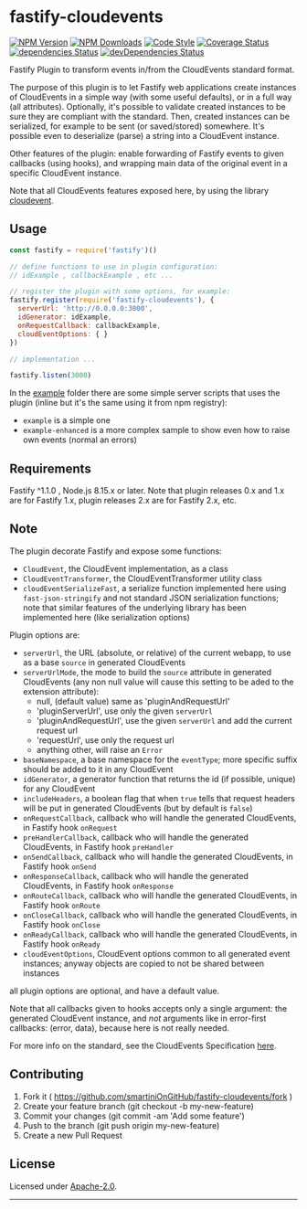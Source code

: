 # fastify-cloudevents

  [![NPM Version](https://img.shields.io/npm/v/fastify-cloudevents.svg?style=flat)](https://npmjs.org/package/fastify-cloudevents/)
  [![NPM Downloads](https://img.shields.io/npm/dm/fastify-cloudevents.svg?style=flat)](https://npmjs.org/package/fastify-cloudevents/)
  [![Code Style](https://img.shields.io/badge/code%20style-standard-brightgreen.svg?style=flat)](http://standardjs.com/)
  [![Coverage Status](https://coveralls.io/repos/github/smartiniOnGitHub/fastify-cloudevents/badge.svg?branch=master)](https://coveralls.io/github/smartiniOnGitHub/fastify-cloudevents/?branch=master)
  [![dependencies Status](https://david-dm.org/smartiniOnGitHub/fastify-cloudevents/status.svg)](https://david-dm.org/smartiniOnGitHub/fastify-cloudevents)
  [![devDependencies Status](https://david-dm.org/smartiniOnGitHub/fastify-cloudevents/dev-status.svg)](https://david-dm.org/smartiniOnGitHub/fastify-cloudevents?type=dev)

Fastify Plugin to transform events in/from the CloudEvents standard format.

The purpose of this plugin is to let Fastify web applications create instances of CloudEvents 
in a simple way (with some useful defaults), or in a full way (all attributes).
Optionally, it's possible to validate created instances to be sure they are compliant 
with the standard.
Then, created instances can be serialized, for example to be sent (or saved/stored) somewhere.
It's possible even to deserialize (parse) a string into a CloudEvent instance.

Other features of the plugin: enable forwarding of Fastify events to given callbacks (using hooks), 
and wrapping main data of the original event in a specific CloudEvent instance.


Note that all CloudEvents features exposed here, by using the library [cloudevent](https://npmjs.org/package/cloudevent/).


## Usage

```js
const fastify = require('fastify')()

// define functions to use in plugin configuration:
// idExample , callbackExample , etc ...

// register the plugin with some options, for example:
fastify.register(require('fastify-cloudevents'), {
  serverUrl: 'http://0.0.0.0:3000',
  idGenerator: idExample,
  onRequestCallback: callbackExample,
  cloudEventOptions: { }
})

// implementation ...

fastify.listen(3000)
```

In the [example](./example/) folder there are some simple server scripts 
that uses the plugin (inline but it's the same using it from npm registry): 
- `example` is a simple one
- `example-enhanced` is a more complex sample 
  to show even how to raise own events (normal an errors)


## Requirements

Fastify ^1.1.0 , Node.js 8.15.x or later.
Note that plugin releases 0.x and 1.x are for Fastify 1.x, 
plugin releases 2.x are for Fastify 2.x, etc.


## Note

The plugin decorate Fastify and expose some functions:
- `CloudEvent`, the CloudEvent implementation, as a class
- `CloudEventTransformer`, the CloudEventTransformer utility class
- `cloudEventSerializeFast`, a serialize function implemented here using `fast-json-stringify` 
  and not standard JSON serialization functions; note that similar features of the underlying library 
  has been implemented here (like serialization options)

Plugin options are:
- `serverUrl`, the URL (absolute, or relative) of the current webapp, 
  to use as a base `source` in generated CloudEvents
- `serverUrlMode`, the mode to build the `source` attribute in generated CloudEvents 
  (any non null value will cause this setting to be aded to the extension attribute):
  - null, (default value) same as 'pluginAndRequestUrl'
  - 'pluginServerUrl', use only the given `serverUrl`
  - 'pluginAndRequestUrl', use the given `serverUrl` and add the current request url
  - 'requestUrl', use only the request url
  - anything other, will raise an `Error`
- `baseNamespace`, a base namespace for the `eventType`; more specific suffix 
  should be added to it in any CloudEvent
- `idGenerator`, a generator function that returns the id (if possible, unique) for any CloudEvent
- `includeHeaders`, a boolean flag that when `true` tells that request headers will be put 
  in generated CloudEvents (but by default is `false`)
- `onRequestCallback`, callback who will handle the generated CloudEvents, in Fastify hook `onRequest`
- `preHandlerCallback`, callback who will handle the generated CloudEvents, in Fastify hook `preHandler`
- `onSendCallback`, callback who will handle the generated CloudEvents, in Fastify hook `onSend`
- `onResponseCallback`, callback who will handle the generated CloudEvents, in Fastify hook `onResponse`
- `onRouteCallback`, callback who will handle the generated CloudEvents, in Fastify hook `onRoute`
- `onCloseCallback`, callback who will handle the generated CloudEvents, in Fastify hook `onClose`
- `onReadyCallback`, callback who will handle the generated CloudEvents, in Fastify hook `onReady`
- `cloudEventOptions`, CloudEvent options common to all generated event instances; 
  anyway objects are copied to not be shared between instances

all plugin options are optional, and have a default value.

Note that all callbacks given to hooks accepts only a single argument: the generated CloudEvent instance, 
and *not* arguments like in error-first callbacks: (error, data), because here is not really needed.


For more info on the standard, see the CloudEvents Specification [here](https://github.com/cloudevents/spec).


## Contributing

1. Fork it ( https://github.com/smartiniOnGitHub/fastify-cloudevents/fork )
2. Create your feature branch (git checkout -b my-new-feature)
3. Commit your changes (git commit -am 'Add some feature')
4. Push to the branch (git push origin my-new-feature)
5. Create a new Pull Request


## License

Licensed under [Apache-2.0](./LICENSE).

----
